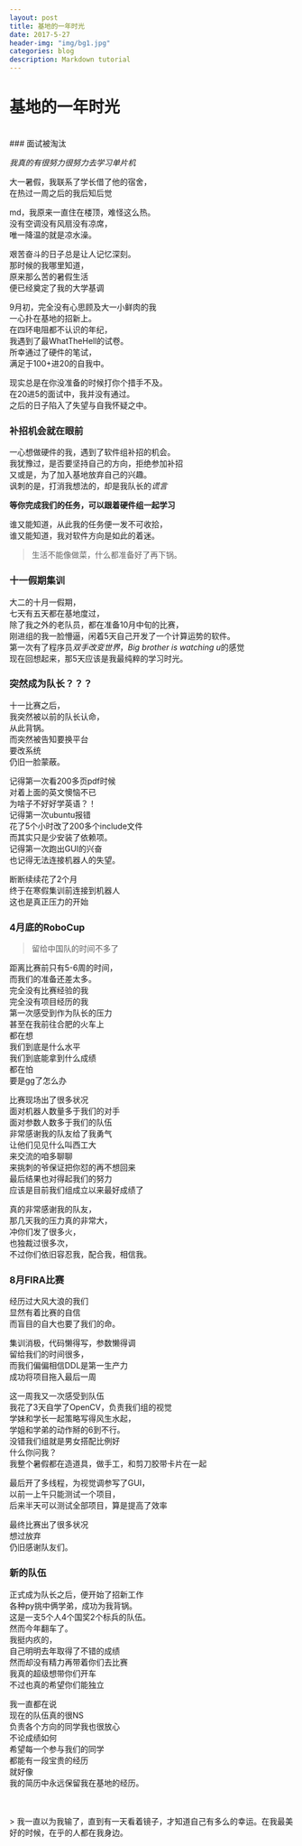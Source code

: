 ```yaml
---
layout: post
title: 基地的一年时光
date: 2017-5-27
header-img: "img/bg1.jpg"
categories: blog
description: Markdown tutorial
---
```


# 基地的一年时光


<br/>
### 面试被淘汰

*我真的有很努力很努力去学习单片机*

大一暑假，我联系了学长借了他的宿舍，
<br/>
在热过一周之后的我后知后觉

md，我原来一直住在楼顶，难怪这么热。
<br/>
没有空调没有风扇没有凉席，
<br/>
唯一降温的就是凉水澡。

艰苦奋斗的日子总是让人记忆深刻。
<br/>
那时候的我哪里知道，
<br/>
原来那么苦的暑假生活
<br/>
便已经奠定了我的大学基调

9月初，完全没有心思顾及大一小鲜肉的我
<br/>
一心扑在基地的招新上。
<br/>
在四环电阻都不认识的年纪，
<br/>
我遇到了最WhatTheHell的试卷。
<br/>
所幸通过了硬件的笔试，
<br/>
满足于100+进20的自我中。

现实总是在你没准备的时候打你个措手不及。
<br/>
在20进5的面试中，我并没有通过。
<br/>
之后的日子陷入了失望与自我怀疑之中。

### 补招机会就在眼前

一心想做硬件的我，遇到了软件组补招的机会。
<br/>
我犹豫过，是否要坚持自己的方向，拒绝参加补招
<br/>
又或是，为了加入基地放弃自己的兴趣。
<br/>
讽刺的是，打消我想法的，却是我队长的*谎言*
<br/>

**等你完成我们的任务，可以跟着硬件组一起学习**

谁又能知道，从此我的任务便一发不可收拾，
<br/>
谁又能知道，我对软件方向是如此的着迷。
<br/>

>生活不能像做菜，什么都准备好了再下锅。

### 十一假期集训

大二的十月一假期，
<br/>
七天有五天都在基地度过，
<br/>
除了我之外的老队员，都在准备10月中旬的比赛，
<br/>
刚进组的我一脸懵逼，闲着5天自己开发了一个计算运势的软件。
<br/>
第一次有了程序员*双手改变世界*，*Big brother is watching u*的感觉
<br/>
现在回想起来，那5天应该是我最纯粹的学习时光。
<br/>
### 突然成为队长？？？

十一比赛之后，<br/>
我突然被以前的队长认命，<br/>
从此背锅。<br/>
而突然被告知要换平台<br/>
要改系统<br/>
仍旧一脸蒙蔽。<br/>

记得第一次看200多页pdf时候<br/>
对着上面的英文懊恼不已<br/>
为啥子不好好学英语？！<br/>
记得第一次ubuntu报错<br/>
花了5个小时改了200多个include文件<br/>
而其实只是少安装了依赖项。<br/>
记得第一次跑出GUI的兴奋<br/>
也记得无法连接机器人的失望。<br/>

断断续续花了2个月<br/>
终于在寒假集训前连接到机器人<br/>
这也是真正压力的开始<br/>

### 4月底的RoboCup

>留给中国队的时间不多了

距离比赛前只有5-6周的时间，<br/>
而我们的准备还差太多。<br/>
完全没有比赛经验的我<br/>
完全没有项目经历的我<br/>
第一次感受到作为队长的压力<br/>
甚至在我前往合肥的火车上<br/>
都在想<br/>
我们到底是什么水平<br/>
我们到底能拿到什么成绩<br/>
都在怕<br/>
要是gg了怎么办<br/>

比赛现场出了很多状况<br/>
面对机器人数量多于我们的对手<br/>
面对参数人数多于我们的队伍<br/>
非常感谢我的队友给了我勇气<br/>
让他们见见什么叫西工大<br/>
来交流的咱多聊聊<br/>
来挑刺的爷保证把你怼的再不想回来<br/>
最后结果也对得起我们的努力<br/>
应该是目前我们组成立以来最好成绩了<br/>

真的非常感谢我的队友，<br/>
那几天我的压力真的非常大，<br/>
冲你们发了很多火，<br/>
也独裁过很多次，<br/>
不过你们依旧容忍我，配合我，相信我。<br/>

### 8月FIRA比赛

经历过大风大浪的我们<br/>
显然有着比赛的自信<br/>
而盲目的自大也要了我们的命。<br/>

集训消极，代码懒得写，参数懒得调<br/>
留给我们的时间很多，<br/>
而我们偏偏相信DDL是第一生产力<br/>
成功将项目拖入最后一周<br/>

这一周我又一次感受到队伍<br/>
我花了3天自学了OpenCV，负责我们组的视觉<br/>
学妹和学长一起策略写得风生水起，<br/>
学姐和学弟的动作掰的6到不行。<br/>
没错我们组就是男女搭配比例好<br/>
什么你问我？<br/>
我整个暑假都在造道具，做手工，和剪刀胶带卡片在一起<br/>

最后开了多线程，为视觉调参写了GUI，<br/>
以前一上午只能测试一个项目，<br/>
后来半天可以测试全部项目，算是提高了效率<br/>

最终比赛出了很多状况<br/>
想过放弃<br/>
仍旧感谢队友们。<br/>

### 新的队伍

正式成为队长之后，便开始了招新工作<br/>
各种py挑中俩学弟，成功为我背锅。<br/>
这是一支5个人4个国奖2个标兵的队伍。<br/>
然而今年翻车了。<br/>
我挺内疚的，<br/>
自己明明去年取得了不错的成绩<br/>
然而却没有精力再带着你们去比赛<br/>
我真的超级想带你们开车<br/>
不过也真的希望你们能独立<br/>

我一直都在说<br/>
现在的队伍真的很NS<br/>
负责各个方向的同学我也很放心<br/>
不论成绩如何<br/>
希望每一个参与我们的同学<br/>
都能有一段宝贵的经历<br/>
就好像<br/>
我的简历中永远保留我在基地的经历。<br/>




<br/>
<br/>
> 我一直以为我输了，直到有一天看着镜子，才知道自己有多么的幸运。在我最美好的时候，在乎的人都在我身边。

<br/>
<br/>

<br/>

